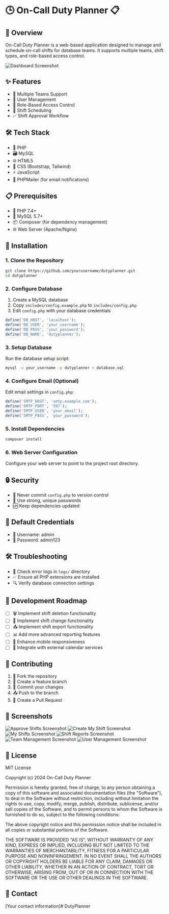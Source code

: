 # 🕒 On-Call Duty Planner 📋

## 🌟 Overview
On-Call Duty Planner is a web-based application designed to manage and schedule on-call shifts for database teams. It supports multiple teams, shift types, and role-based access control.

![Dashboard Screenshot](/screenshots/Dashboard.png)

## ✨ Features
- 🏢 Multiple Teams Support
- 👥 User Management
- 🔐 Role-Based Access Control
- 📅 Shift Scheduling
- ✅ Shift Approval Workflow

## 🛠 Tech Stack
- 🐘 PHP
- 🗃 MySQL
- 🌐 HTML5
- 🎨 CSS (Bootstrap, Tailwind)
- ⚡ JavaScript
- 📧 PHPMailer (for email notifications)

## 📋 Prerequisites
- 🔷 PHP 7.4+
- 🐬 MySQL 5.7+
- 📦 Composer (for dependency management)
- 🌐 Web Server (Apache/Nginx)

## 🚀 Installation

### 1. Clone the Repository
```bash
git clone https://github.com/yourusername/dutyplanner.git
cd dutyplanner
```

### 2. Configure Database
1. Create a MySQL database
2. Copy `includes/config.example.php` to `includes/config.php`
3. Edit `config.php` with your database credentials

```php
define('DB_HOST', 'localhost');
define('DB_USER', 'your_username');
define('DB_PASS', 'your_password');
define('DB_NAME', 'dutyplanner');
```

### 3. Setup Database
Run the database setup script:
```bash
mysql -u your_username -p dutyplanner < database.sql
```

### 4. Configure Email (Optional)
Edit email settings in `config.php`:
```php
define('SMTP_HOST', 'smtp.example.com');
define('SMTP_PORT', '587');
define('SMTP_USER', 'your_email');
define('SMTP_PASS', 'your_password');
```

### 5. Install Dependencies
```bash
composer install
```

### 6. Web Server Configuration
Configure your web server to point to the project root directory.

## 🔒 Security
- 🚫 Never commit `config.php` to version control
- 🔐 Use strong, unique passwords
- 🆙 Keep dependencies updated

## 🔑 Default Credentials
- 👤 Username: admin
- 🔐 Password: admin123

## 🛠 Troubleshooting
- 📜 Check error logs in `logs/` directory
- ✅ Ensure all PHP extensions are installed
- 🔍 Verify database connection settings

## 🚧 Development Roadmap
- [ ] 🗑 Implement shift deletion functionality
- [ ] 🔄 Implement shift change functionality
- [ ] 📤 Implement shift export functionality
- [ ] 📊 Add more advanced reporting features
- [ ] 📱 Enhance mobile responsiveness
- [ ] 📆 Integrate with external calendar services

## 🤝 Contributing
1. 🍴 Fork the repository
2. 🌿 Create a feature branch
3. 🔨 Commit your changes
4. 📤 Push to the branch
5. 🔀 Create a Pull Request

## 🤳 Screenshots
![Approve Shifts Screenshot](/screenshots/ApproveShifts.png)
![Create My Shift Screenshot](/screenshots/CreateMyShift.png)
![My Shifts Screenshot](/screenshots/MyShifts.png)
![Shift Reports Screenshot](/screenshots/ShiftReports.png)
![Team Management Screenshot](/screenshots/TeamManagement.png)
![User Management Screenshot](/screenshots/UserManagement.png)

## 📄 License
MIT License

Copyright (c) 2024 On-Call Duty Planner

Permission is hereby granted, free of charge, to any person obtaining a copy
of this software and associated documentation files (the "Software"), to deal
in the Software without restriction, including without limitation the rights
to use, copy, modify, merge, publish, distribute, sublicense, and/or sell
copies of the Software, and to permit persons to whom the Software is
furnished to do so, subject to the following conditions:

The above copyright notice and this permission notice shall be included in all
copies or substantial portions of the Software.

THE SOFTWARE IS PROVIDED "AS IS", WITHOUT WARRANTY OF ANY KIND, EXPRESS OR
IMPLIED, INCLUDING BUT NOT LIMITED TO THE WARRANTIES OF MERCHANTABILITY,
FITNESS FOR A PARTICULAR PURPOSE AND NONINFRINGEMENT. IN NO EVENT SHALL THE
AUTHORS OR COPYRIGHT HOLDERS BE LIABLE FOR ANY CLAIM, DAMAGES OR OTHER
LIABILITY, WHETHER IN AN ACTION OF CONTRACT, TORT OR OTHERWISE, ARISING FROM,
OUT OF OR IN CONNECTION WITH THE SOFTWARE OR THE USE OR OTHER DEALINGS IN THE
SOFTWARE.

## 📧 Contact
[Your contact information]# DutyPlanner
